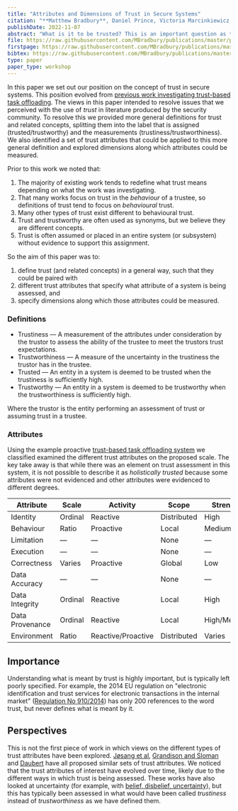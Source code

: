 ```yaml
---
title: "Attributes and Dimensions of Trust in Secure Systems"
citation: "**Matthew Bradbury**, Daniel Prince, Victoria Marcinkiewicz, and Tim Watson. Attributes and Dimensions of Trust in Secure Systems. In *Proceedings of the 1st International Workshop on Socio-technical Cybersecurity and Resilience in the Internet of Things*, STaR-IoT'22. Delft, Netherlands, 7 November 2022."
publishDate: 2022-11-07
abstract: "What is it to be trusted? This is an important question as trust is increasingly placed in a system and the degree to which a system is trusted is increasingly being assessed. However, there are issues with how related terms are used. Many definitions focus on one attribute of trust (typically behaviour) preventing that definition from being used for other attributes (e.g., identity). This is confused further by conflating what trustors measure about a trustee and what conclusions a trustor reaches about a trustee. Therefore, in this paper we present definitions of measures (trustiness and trustworthiness) and conclusions (trusted and trustworthy). These definitions are general and do not refer to a specific attribute allowing them to be used with arbitrary attributes which are being assessed (e.g., identity, behaviour, limitation, execution, correctness, data, environment). In addition, in order to demonstrate the complexities of describing if a trustee is designated as trusted or trustworthy, a set of dimensions are defined to describe attributes (time, scale, proactive/reactive, strength, scope, source). Finally, an example system is classified using these attributes and their dimensions in order to highlight the complexities of describing a system as holistically trusted or trustworthy."
file: https://raw.githubusercontent.com/MBradbury/publications/master/papers/STaR-IoT2022.pdf
firstpage: https://raw.githubusercontent.com/MBradbury/publications/master/firstpages/STaR-IoT2022.svg
bibtex: https://raw.githubusercontent.com/MBradbury/publications/master/bibtex/Bradbury_2022_AttributesDimensionsTrust.bib
type: paper
paper_type: workshop
---
```


In this paper we set out our position on the concept of trust in secure systems. This position evolved from [previous work investigating trust-based task offloading](/projects/project-6-TEAM). The views in this paper intended to resolve issues that we perceived with the use of *trust* in literature produced by the security community. To resolve this we provided more general definitions for trust and related concepts, splitting them into the label that is assigned (trusted/trustworthy) and the measurements (trustiness/trustworthiness). We also identified a set of trust attributes that could be applied to this more general definition and explored dimensions along which attributes could be measured.

<!-- readmore -->

Prior to this work we noted that:

1. The majority of existing work tends to redefine what trust means depending on what the work was investigating.
2. That many works focus on trust in the *behaviour* of a trustee, so definitions of trust tend to focus on *behavioural* trust.
3. Many other types of trust exist different to behavioural trust.
4. Trust and trustworthy are often used as synonyms, but we believe they are different concepts.
5. Trust is often assumed or placed in an entire system (or subsystem) without evidence to support this assignment.

So the aim of this paper was to:
1) define trust (and related concepts) in a general way, such that they could be paired with
2) different trust attributes that specify what attribute of a system is being assessed, and
3) specify dimensions along which those attributes could be measured.

### Definitions

* Trustiness &mdash; A measurement of the attributes under consideration by the trustor to assess the ability of the trustee to meet the trustors trust expectations.
* Trustworthiness &mdash; A measure of the uncertainty in the trustiness the trustor has in the trustee.
* Trusted &mdash; An entity in a system is deemed to be trusted when the trustiness is sufficiently high.
* Trustworthy &mdash; An entity in a system is deemed to be trustworthy when the trustworthiness is sufficiently high.

Where the trustor is the entity performing an assessment of trust or assuming trust in a trustee.

### Attributes

Using the example proactive [trust-based task offloading system](/publications/Bradbury_2021_TrustTrackersComputation) we classified examined the different trust attributes on the proposed scale. The key take away is that while there was an element on trust assessment in this system, it is not possible to describe it as *holistically trusted* because some attributes were not evidenced and other attributes were evidenced to different degrees.

| Attribute       | Scale   | Activity           | Scope       | Strength    | Source   | Time of Evidence  |
|-----------------|---------|--------------------|-------------|-------------|----------|-------------------|
| Identity        | Ordinal | Reactive           | Distributed | High        | Direct   | Sampled           |
| Behaviour       | Ratio   | Proactive          | Local       | Medium      | Direct   | Sampled           |
| Limitation      | &mdash; | &mdash;            | None        | &mdash;     | &mdash;  | Assumed           |
| Execution       | &mdash; | &mdash;            | None        | &mdash;     | &mdash;  | Assumed           |
| Correctness     | Varies  | Proactive          | Global      | Low         | Indirect | Single            |
| Data Accuracy   | &mdash; | &mdash;            | None        | &mdash;     | &mdash;  | Assumed           |
| Data Integrity  | Ordinal | Reactive           | Local       | High        | Direct   | Sampled           |
| Data Provenance | Ordinal | Reactive           | Local       | High/Medium | Direct   | Sampled           |
| Environment     | Ratio   | Reactive/Proactive | Distributed | Varies      | Direct   | Sampled/Continual |


## Importance

Understanding what is meant by trust is highly important, but is typically left poorly specified. For example, the 2014 EU regulation on "electronic identification and trust services for electronic transactions in the internal market" ([Regulation No 910/2014](https://eur-lex.europa.eu/eli/reg/2014/910/oj)) has only 200 references to the word trust, but never defines what is meant by it.

## Perspectives

This is not the first piece of work in which views on the different types of trust attributes have been explored. [Jøsang et al](https://doi.org/10.1016/j.dss.2005.05.019), [Grandison and Sloman](https://doi.org/10.1109/COMST.2000.5340804) and [Daubert](https://doi.org/10.1109/ICCW.2015.7247581) have all proposed similar sets of trust attributes. We noticed that the trust attributes of interest have evolved over time, likely due to the different ways in which trust is being assessed. These works have also looked at uncertainty (for example, with [belief, disbelief, uncertainty](https://citeseerx.ist.psu.edu/viewdoc/download?doi=10.1.1.60.5461&rep=rep1&type=pdf)), but this has typically been assessed in what would have been called *trustiness* instead of *trustworthiness* as we have defined them.
